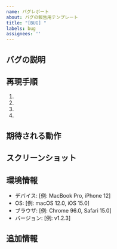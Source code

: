 ```yaml
---
name: バグレポート
about: バグの報告用テンプレート
title: "[BUG] "
labels: bug
assignees: ''
---
```


## バグの説明
<!-- 発生している問題を明確かつ簡潔に説明してください -->

## 再現手順
<!-- バグを再現するための手順を記載してください -->
1. 
2. 
3. 
4. 

## 期待される動作
<!-- 本来どのように動作すべきか説明してください -->

## スクリーンショット
<!-- 可能であれば、問題を説明するためのスクリーンショットを添付してください -->

## 環境情報
- デバイス: [例: MacBook Pro, iPhone 12]
- OS: [例: macOS 12.0, iOS 15.0]
- ブラウザ: [例: Chrome 96.0, Safari 15.0]
- バージョン: [例: v1.2.3]

## 追加情報
<!-- 問題解決に役立つと思われる追加情報があれば記載してください --> 